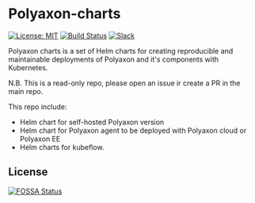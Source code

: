 # Polyaxon-charts

[![License: MIT](https://img.shields.io/badge/License-MIT-green.svg)](LICENSE)
[![Build Status](https://travis-ci.org/polyaxon/polyaxon-charts.svg?branch=master)](https://travis-ci.org/polyaxon/polyaxon-charts)
[![Slack](https://img.shields.io/badge/chat-on%20slack-aadada.svg?logo=slack&longCache=true)](https://join.slack.com/t/polyaxon/shared_invite/enQtMzQ0ODc2MDg1ODc0LTViMjMwY2VlNjQzYzU2NTUzODVlNzBjNDc2NDMyY2M0MDljMDliOWViNDljMDNmZmViZTg1YzFlOWY0YTQwMTM)

Polyaxon charts is a set of Helm charts for creating reproducible and maintainable deployments of Polyaxon and it's components with Kubernetes.

N.B. This is a read-only repo, please open an issue ir create a PR in the main repo. 

This repo include: 

 * Helm chart for self-hosted Polyaxon version
 * Helm chart for Polyaxon agent to be deployed with Polyaxon cloud or Polyaxon EE
 * Helm charts for kubeflow. 

## License

[![FOSSA Status](https://app.fossa.io/api/projects/git%2Bgithub.com%2Fpolyaxon%2Fpolyaxon-charts.svg?type=large)](https://app.fossa.io/projects/git%2Bgithub.com%2Fpolyaxon%2Fpolyaxon-charst?ref=badge_large)
